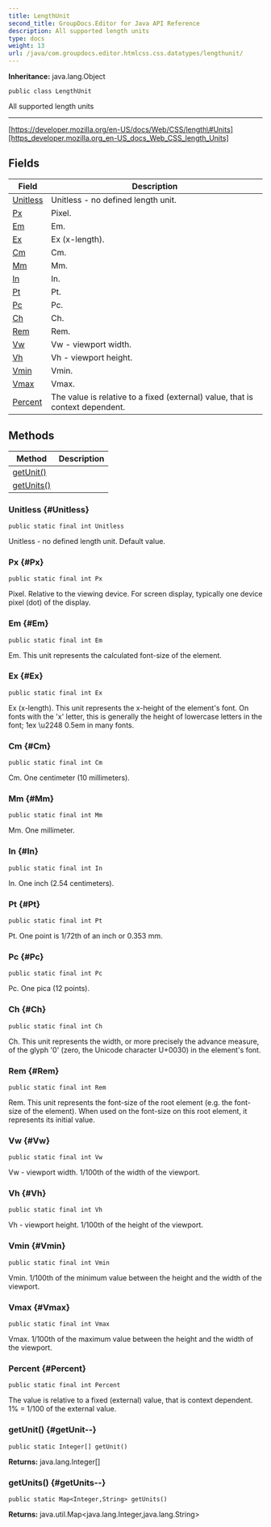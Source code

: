 ```yaml
---
title: LengthUnit
second_title: GroupDocs.Editor for Java API Reference
description: All supported length units
type: docs
weight: 13
url: /java/com.groupdocs.editor.htmlcss.css.datatypes/lengthunit/
---
```

**Inheritance:**
java.lang.Object
```
public class LengthUnit
```

All supported length units

--------------------

[https://developer.mozilla.org/en-US/docs/Web/CSS/length\#Units][https_developer.mozilla.org_en-US_docs_Web_CSS_length_Units]


[https_developer.mozilla.org_en-US_docs_Web_CSS_length_Units]: https://developer.mozilla.org/en-US/docs/Web/CSS/length#Units
## Fields

| Field | Description |
| --- | --- |
| [Unitless](#Unitless) | Unitless - no defined length unit. |
| [Px](#Px) | Pixel. |
| [Em](#Em) | Em. |
| [Ex](#Ex) | Ex (x-length). |
| [Cm](#Cm) | Cm. |
| [Mm](#Mm) | Mm. |
| [In](#In) | In. |
| [Pt](#Pt) | Pt. |
| [Pc](#Pc) | Pc. |
| [Ch](#Ch) | Ch. |
| [Rem](#Rem) | Rem. |
| [Vw](#Vw) | Vw - viewport width. |
| [Vh](#Vh) | Vh - viewport height. |
| [Vmin](#Vmin) | Vmin. |
| [Vmax](#Vmax) | Vmax. |
| [Percent](#Percent) | The value is relative to a fixed (external) value, that is context dependent. |
## Methods

| Method | Description |
| --- | --- |
| [getUnit()](#getUnit--) |  |
| [getUnits()](#getUnits--) |  |
### Unitless {#Unitless}
```
public static final int Unitless
```


Unitless - no defined length unit. Default value.

### Px {#Px}
```
public static final int Px
```


Pixel. Relative to the viewing device. For screen display, typically one device pixel (dot) of the display.

### Em {#Em}
```
public static final int Em
```


Em. This unit represents the calculated font-size of the element.

### Ex {#Ex}
```
public static final int Ex
```


Ex (x-length). This unit represents the x-height of the element's font. On fonts with the 'x' letter, this is generally the height of lowercase letters in the font; 1ex \\u2248 0.5em in many fonts.

### Cm {#Cm}
```
public static final int Cm
```


Cm. One centimeter (10 millimeters).

### Mm {#Mm}
```
public static final int Mm
```


Mm. One millimeter.

### In {#In}
```
public static final int In
```


In. One inch (2.54 centimeters).

### Pt {#Pt}
```
public static final int Pt
```


Pt. One point is 1/72th of an inch or 0.353 mm.

### Pc {#Pc}
```
public static final int Pc
```


Pc. One pica (12 points).

### Ch {#Ch}
```
public static final int Ch
```


Ch. This unit represents the width, or more precisely the advance measure, of the glyph '0' (zero, the Unicode character U+0030) in the element's font.

### Rem {#Rem}
```
public static final int Rem
```


Rem. This unit represents the font-size of the root element (e.g. the font-size of the <html> element). When used on the font-size on this root element, it represents its initial value.

### Vw {#Vw}
```
public static final int Vw
```


Vw - viewport width. 1/100th of the width of the viewport.

### Vh {#Vh}
```
public static final int Vh
```


Vh - viewport height. 1/100th of the height of the viewport.

### Vmin {#Vmin}
```
public static final int Vmin
```


Vmin. 1/100th of the minimum value between the height and the width of the viewport.

### Vmax {#Vmax}
```
public static final int Vmax
```


Vmax. 1/100th of the maximum value between the height and the width of the viewport.

### Percent {#Percent}
```
public static final int Percent
```


The value is relative to a fixed (external) value, that is context dependent. 1% = 1/100 of the external value.

### getUnit() {#getUnit--}
```
public static Integer[] getUnit()
```




**Returns:**
java.lang.Integer[]
### getUnits() {#getUnits--}
```
public static Map<Integer,String> getUnits()
```




**Returns:**
java.util.Map<java.lang.Integer,java.lang.String>
